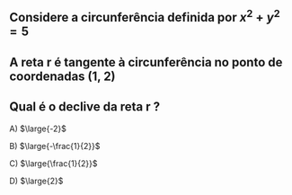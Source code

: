 ## Considere a circunferência definida por $x^2 + y^2 = 5$
## A reta r é tangente à circunferência no ponto de coordenadas (1, 2)
## Qual é o declive da reta r ?


A) $\large{-2}$

B) $\large{-\frac{1}{2}}$

C) $\large{\frac{1}{2}}$

D) $\large{2}$